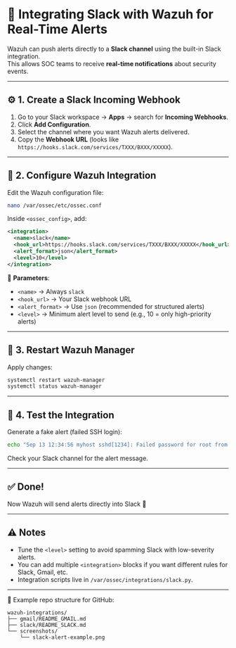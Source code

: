 # 💬 Integrating Slack with Wazuh for Real-Time Alerts

Wazuh can push alerts directly to a **Slack channel** using the built-in Slack integration.  
This allows SOC teams to receive **real-time notifications** about security events.

---

## ⚙️ 1. Create a Slack Incoming Webhook

1. Go to your Slack workspace → **Apps** → search for **Incoming Webhooks**.
2. Click **Add Configuration**.
3. Select the channel where you want Wazuh alerts delivered.
4. Copy the **Webhook URL** (looks like `https://hooks.slack.com/services/TXXX/BXXX/XXXXX`).

---

## 📝 2. Configure Wazuh Integration

Edit the Wazuh configuration file:

```bash
nano /var/ossec/etc/ossec.conf
```

Inside `<ossec_config>`, add:

```xml
<integration>
  <name>slack</name>
  <hook_url>https://hooks.slack.com/services/TXXX/BXXX/XXXXX</hook_url>
  <alert_format>json</alert_format>
  <level>10</level>
</integration>
```

🔹 **Parameters**:
- `<name>` → Always `slack`
- `<hook_url>` → Your Slack webhook URL
- `<alert_format>` → Use `json` (recommended for structured alerts)
- `<level>` → Minimum alert level to send (e.g., 10 = only high-priority alerts)

---

## 🔄 3. Restart Wazuh Manager

Apply changes:

```bash
systemctl restart wazuh-manager
systemctl status wazuh-manager
```

---

## 🧪 4. Test the Integration

Generate a fake alert (failed SSH login):

```bash
echo "Sep 13 12:34:56 myhost sshd[1234]: Failed password for root from 203.0.113.50 port 4242 ssh2" >> /var/log/auth.log
```

Check your Slack channel for the alert message.

---

## ✅ Done!

Now Wazuh will send alerts directly into Slack 🎉  

---

## ⚠️ Notes

- Tune the `<level>` setting to avoid spamming Slack with low-severity alerts.  
- You can add multiple `<integration>` blocks if you want different rules for Slack, Gmail, etc.  
- Integration scripts live in `/var/ossec/integrations/slack.py`.

---

📌 Example repo structure for GitHub:

```
wazuh-integrations/
├── gmail/README_GMAIL.md
├── slack/README_SLACK.md
└── screenshots/
    └── slack-alert-example.png
```
